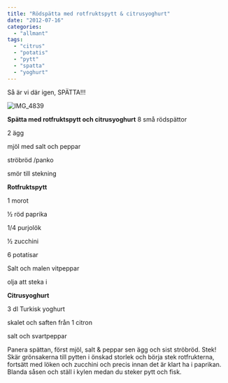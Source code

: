 ```yaml
---
title: "Rödspätta med rotfruktspytt & citrusyoghurt"
date: "2012-07-16"
categories: 
  - "allmant"
tags: 
  - "citrus"
  - "potatis"
  - "pytt"
  - "spatta"
  - "yoghurt"
---
```


Så är vi där igen, SPÄTTA!!!

![](/static/img/IMG_4839-1024x682.jpg "IMG_4839")

**Spätta med rotfruktspytt och citrusyoghurt** 8 små rödspättor

2 ägg

mjöl med salt och peppar

ströbröd /panko

smör till stekning

**Rotfruktspytt**

1 morot

½ röd paprika

1/4 purjolök

½ zucchini

6 potatisar

Salt och malen vitpeppar

olja att steka i

**Citrusyoghurt**

3 dl Turkisk yoghurt

skalet och saften från 1 citron

salt och svartpeppar

Panera spättan, först mjöl, salt & peppar sen ägg och sist ströbröd. Stek! Skär grönsakerna till pytten i önskad storlek och börja stek rotfrukterna, fortsätt med löken och zucchini och precis innan det är klart ha i paprikan. Blanda såsen och ställ i kylen medan du steker pytt och fisk.
